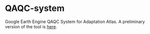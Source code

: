 # QAQC-system
Google Earth Engine QAQC System for Adaptation Atlas. A preliminary version of the tool is [here](https://ovbautistac.users.earthengine.app/view/adaptation-atlas).
